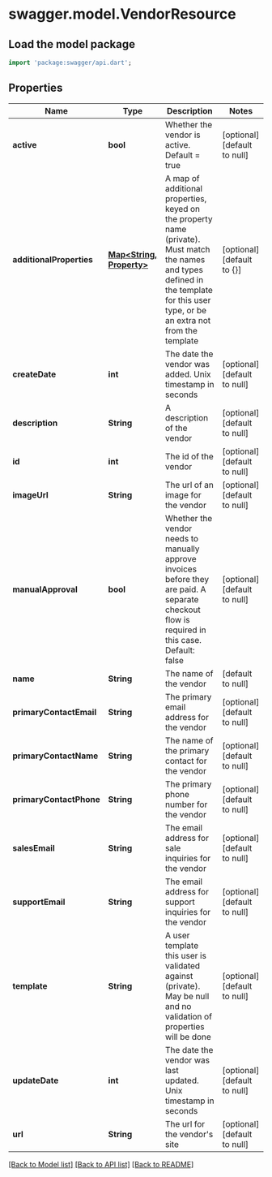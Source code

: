 # swagger.model.VendorResource

## Load the model package
```dart
import 'package:swagger/api.dart';
```

## Properties
Name | Type | Description | Notes
------------ | ------------- | ------------- | -------------
**active** | **bool** | Whether the vendor is active.  Default &#x3D; true | [optional] [default to null]
**additionalProperties** | [**Map&lt;String, Property&gt;**](Property.md) | A map of additional properties, keyed on the property name (private). Must match the names and types defined in the template for this user type, or be an extra not from the template | [optional] [default to {}]
**createDate** | **int** | The date the vendor was added. Unix timestamp in seconds | [optional] [default to null]
**description** | **String** | A description of the vendor | [optional] [default to null]
**id** | **int** | The id of the vendor | [optional] [default to null]
**imageUrl** | **String** | The url of an image for the vendor | [optional] [default to null]
**manualApproval** | **bool** | Whether the vendor needs to manually approve invoices before they are paid.  A separate checkout flow is required in this case.  Default: false | [optional] [default to null]
**name** | **String** | The name of the vendor | [default to null]
**primaryContactEmail** | **String** | The primary email address for the vendor | [optional] [default to null]
**primaryContactName** | **String** | The name of the primary contact for the vendor | [optional] [default to null]
**primaryContactPhone** | **String** | The primary phone number for the vendor | [optional] [default to null]
**salesEmail** | **String** | The email address for sale inquiries for the vendor | [optional] [default to null]
**supportEmail** | **String** | The email address for support inquiries for the vendor | [optional] [default to null]
**template** | **String** | A user template this user is validated against (private). May be null and no validation of properties will be done | [optional] [default to null]
**updateDate** | **int** | The date the vendor was last updated. Unix timestamp in seconds | [optional] [default to null]
**url** | **String** | The url for the vendor&#39;s site | [optional] [default to null]

[[Back to Model list]](../README.md#documentation-for-models) [[Back to API list]](../README.md#documentation-for-api-endpoints) [[Back to README]](../README.md)


